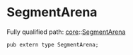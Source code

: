 # SegmentArena

Fully qualified path: [core](./core.md)::[SegmentArena](./core-SegmentArena.md)

<pre><code class="language-cairo">pub extern type SegmentArena;</code></pre>

